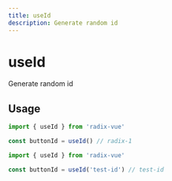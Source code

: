 ```yaml
---
title: useId
description: Generate random id
---
```


# useId

<Description>
Generate random id
</Description>

## Usage

```ts
import { useId } from 'radix-vue'

const buttonId = useId() // radix-1
```

```ts
import { useId } from 'radix-vue'

const buttonId = useId('test-id') // test-id
```
